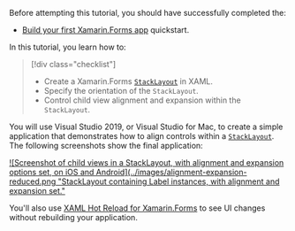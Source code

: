 Before attempting this tutorial, you should have successfully completed the:

- [Build your first Xamarin.Forms app](~/get-started/first-app/index.md) quickstart.

In this tutorial, you learn how to:

> [!div class="checklist"]
>
> - Create a Xamarin.Forms [`StackLayout`](xref:Xamarin.Forms.StackLayout) in XAML.
> - Specify the orientation of the `StackLayout`.
> - Control child view alignment and expansion within the `StackLayout`.

You will use Visual Studio 2019, or Visual Studio for Mac, to create a simple application that demonstrates how to align controls within a [`StackLayout`](xref:Xamarin.Forms.StackLayout). The following screenshots show the final application:

[![Screenshot of child views in a StackLayout, with alignment and expansion options set, on iOS and Android](../images/alignment-expansion-reduced.png "StackLayout containing Label instances, with alignment and expansion set."](../images/alignment-expansion-large.png#lightbox "StackLayout containing Label instances, with alignment and expansion set")

You'll also use [XAML Hot Reload for Xamarin.Forms](~/xamarin-forms/xaml/hot-reload.md) to see UI changes without rebuilding your application.
